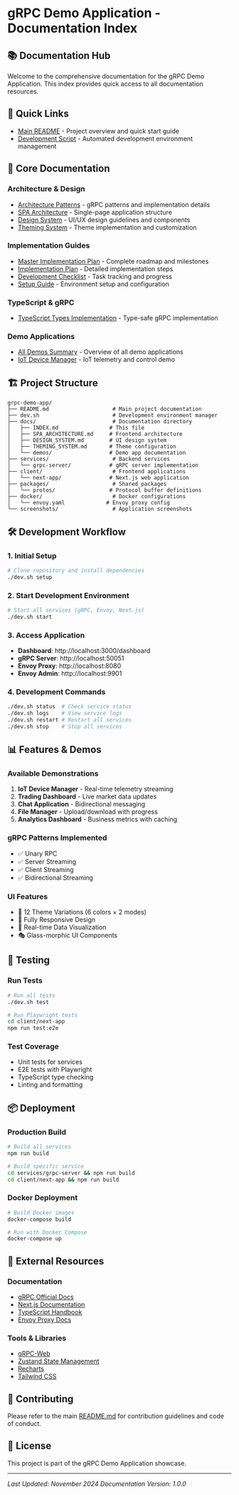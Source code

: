 # gRPC Demo Application - Documentation Index

## 📚 Documentation Hub

Welcome to the comprehensive documentation for the gRPC Demo Application. This index provides quick access to all documentation resources.

## 🚀 Quick Links

- [Main README](../README.md) - Project overview and quick start guide
- [Development Script](../dev.sh) - Automated development environment management

## 📖 Core Documentation

### Architecture & Design
- [Architecture Patterns](../ARCHITECTURE_PATTERNS.md) - gRPC patterns and implementation details
- [SPA Architecture](SPA_ARCHITECTURE.md) - Single-page application structure
- [Design System](DESIGN_SYSTEM.md) - UI/UX design guidelines and components
- [Theming System](THEMING_SYSTEM.md) - Theme implementation and customization

### Implementation Guides
- [Master Implementation Plan](../MASTER_IMPLEMENTATION_PLAN.md) - Complete roadmap and milestones
- [Implementation Plan](../IMPLEMENTATION_PLAN.md) - Detailed implementation steps
- [Development Checklist](../DEVELOPMENT_CHECKLIST.md) - Task tracking and progress
- [Setup Guide](../SETUP_GUIDE.md) - Environment setup and configuration

### TypeScript & gRPC
- [TypeScript Types Implementation](../services/grpc-server/TYPESCRIPT_TYPES_IMPLEMENTATION.md) - Type-safe gRPC implementation

### Demo Applications
- [All Demos Summary](demos/ALL_DEMOS_SUMMARY.md) - Overview of all demo applications
- [IoT Device Manager](demos/IOT_DEVICE_MANAGER.md) - IoT telemetry and control demo

## 🏗️ Project Structure

```
grpc-demo-app/
├── README.md                    # Main project documentation
├── dev.sh                       # Development environment manager
├── docs/                        # Documentation directory
│   ├── INDEX.md                # This file
│   ├── SPA_ARCHITECTURE.md     # Frontend architecture
│   ├── DESIGN_SYSTEM.md        # UI design system
│   ├── THEMING_SYSTEM.md       # Theme configuration
│   └── demos/                  # Demo app documentation
├── services/                    # Backend services
│   └── grpc-server/            # gRPC server implementation
├── client/                      # Frontend applications
│   └── next-app/               # Next.js web application
├── packages/                    # Shared packages
│   └── protos/                 # Protocol buffer definitions
├── docker/                      # Docker configurations
│   └── envoy.yaml             # Envoy proxy config
└── screenshots/                 # Application screenshots
```

## 🛠️ Development Workflow

### 1. Initial Setup
```bash
# Clone repository and install dependencies
./dev.sh setup
```

### 2. Start Development Environment
```bash
# Start all services (gRPC, Envoy, Next.js)
./dev.sh start
```

### 3. Access Application
- **Dashboard**: http://localhost:3000/dashboard
- **gRPC Server**: http://localhost:50051
- **Envoy Proxy**: http://localhost:8080
- **Envoy Admin**: http://localhost:9901

### 4. Development Commands
```bash
./dev.sh status  # Check service status
./dev.sh logs    # View service logs
./dev.sh restart # Restart all services
./dev.sh stop    # Stop all services
```

## 📊 Features & Demos

### Available Demonstrations
1. **IoT Device Manager** - Real-time telemetry streaming
2. **Trading Dashboard** - Live market data updates
3. **Chat Application** - Bidirectional messaging
4. **File Manager** - Upload/download with progress
5. **Analytics Dashboard** - Business metrics with caching

### gRPC Patterns Implemented
- ✅ Unary RPC
- ✅ Server Streaming
- ✅ Client Streaming
- ✅ Bidirectional Streaming

### UI Features
- 🎨 12 Theme Variations (6 colors × 2 modes)
- 📱 Fully Responsive Design
- 🌊 Real-time Data Visualization
- 🎭 Glass-morphic UI Components

## 🧪 Testing

### Run Tests
```bash
# Run all tests
./dev.sh test

# Run Playwright tests
cd client/next-app
npm run test:e2e
```

### Test Coverage
- Unit tests for services
- E2E tests with Playwright
- TypeScript type checking
- Linting and formatting

## 📦 Deployment

### Production Build
```bash
# Build all services
npm run build

# Build specific service
cd services/grpc-server && npm run build
cd client/next-app && npm run build
```

### Docker Deployment
```bash
# Build Docker images
docker-compose build

# Run with Docker Compose
docker-compose up
```

## 🔗 External Resources

### Documentation
- [gRPC Official Docs](https://grpc.io/docs/)
- [Next.js Documentation](https://nextjs.org/docs)
- [TypeScript Handbook](https://www.typescriptlang.org/docs/)
- [Envoy Proxy Docs](https://www.envoyproxy.io/docs/envoy/latest/)

### Tools & Libraries
- [gRPC-Web](https://github.com/grpc/grpc-web)
- [Zustand State Management](https://github.com/pmndrs/zustand)
- [Recharts](https://recharts.org/)
- [Tailwind CSS](https://tailwindcss.com/)

## 🤝 Contributing

Please refer to the main [README.md](../README.md) for contribution guidelines and code of conduct.

## 📄 License

This project is part of the gRPC Demo Application showcase.

---

*Last Updated: November 2024*
*Documentation Version: 1.0.0*